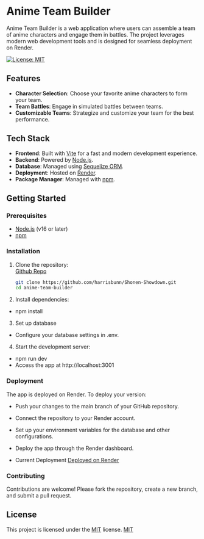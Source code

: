 # Anime Team Builder  

Anime Team Builder is a web application where users can assemble a team of anime characters and engage them in battles. 
The project leverages modern web development tools and is designed for seamless deployment on Render.

[![License: MIT](https://img.shields.io/badge/License-MIT-yellow.svg)](https://opensource.org/licenses/MIT)

## Features  
- **Character Selection**: Choose your favorite anime characters to form your team.  
- **Team Battles**: Engage in simulated battles between teams.  
- **Customizable Teams**: Strategize and customize your team for the best performance.  

## Tech Stack  
- **Frontend**: Built with [Vite](https://vitejs.dev/) for a fast and modern development experience.  
- **Backend**: Powered by [Node.js](https://nodejs.org/).  
- **Database**: Managed using [Sequelize ORM](https://sequelize.org/).  
- **Deployment**: Hosted on [Render](https://render.com/).  
- **Package Manager**: Managed with [npm](https://www.npmjs.com/).  

## Getting Started  

### Prerequisites  
- [Node.js](https://nodejs.org/) (v16 or later)  
- [npm](https://www.npmjs.com/)  

### Installation  
1. Clone the repository:  
   [Github Repo](https://github.com/harrisbunn/Shonen-Showdown)
   ```bash  
   git clone https://github.com/harrisbunn/Shonen-Showdown.git
   cd anime-team-builder  

2. Install dependencies:
* npm install  

3. Set up database
* Configure your database settings in .env.

4. Start the development server:
* npm run dev  
* Access the app at http://localhost:3001

### Deployment
The app is deployed on Render. To deploy your version:

* Push your changes to the main branch of your GitHub repository.
* Connect the repository to your Render account.
* Set up your environment variables for the database and other configurations.
* Deploy the app through the Render dashboard.

* Current Deployment
[Deployed on Render](https://shonen-showdown.onrender.com/)

### Contributing
Contributions are welcome! Please fork the repository, create a new branch, and submit a pull request.

## License

This project is licensed under the [MIT](https://opensource.org/licenses/MIT) license.
[MIT](https://opensource.org/licenses/MIT)
